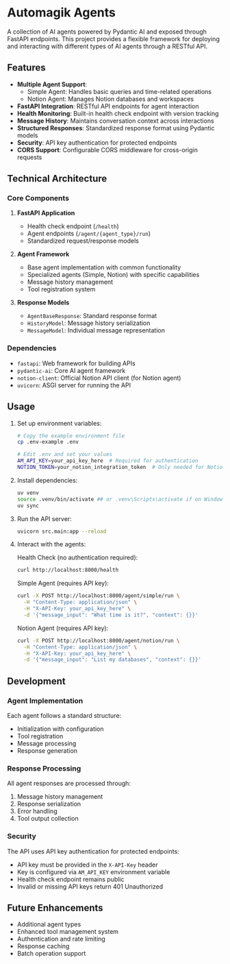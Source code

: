 # Automagik Agents

A collection of AI agents powered by Pydantic AI and exposed through FastAPI endpoints. This project provides a flexible framework for deploying and interacting with different types of AI agents through a RESTful API.

## Features

- **Multiple Agent Support**: 
  - Simple Agent: Handles basic queries and time-related operations
  - Notion Agent: Manages Notion databases and workspaces
- **FastAPI Integration**: RESTful API endpoints for agent interaction
- **Health Monitoring**: Built-in health check endpoint with version tracking
- **Message History**: Maintains conversation context across interactions
- **Structured Responses**: Standardized response format using Pydantic models
- **Security**: API key authentication for protected endpoints
- **CORS Support**: Configurable CORS middleware for cross-origin requests

## Technical Architecture

### Core Components

1. **FastAPI Application**
   - Health check endpoint (`/health`)
   - Agent endpoints (`/agent/{agent_type}/run`)
   - Standardized request/response models

2. **Agent Framework**
   - Base agent implementation with common functionality
   - Specialized agents (Simple, Notion) with specific capabilities
   - Message history management
   - Tool registration system

3. **Response Models**
   - `AgentBaseResponse`: Standard response format
   - `HistoryModel`: Message history serialization
   - `MessageModel`: Individual message representation

### Dependencies

- `fastapi`: Web framework for building APIs
- `pydantic-ai`: Core AI agent framework
- `notion-client`: Official Notion API client (for Notion agent)
- `uvicorn`: ASGI server for running the API

## Usage

1. Set up environment variables:
   ```bash
   # Copy the example environment file
   cp .env-example .env
   
   # Edit .env and set your values
   AM_API_KEY=your_api_key_here  # Required for authentication
   NOTION_TOKEN=your_notion_integration_token  # Only needed for Notion agent
   ```

2. Install dependencies:
   ```bash
   uv venv
   source .venv/bin/activate ## or .venv\Scripts\activate if on Windows
   uv sync
   ```

3. Run the API server:
   ```bash
   uvicorn src.main:app --reload
   ```

4. Interact with the agents:

   Health Check (no authentication required):
   ```bash
   curl http://localhost:8000/health
   ```

   Simple Agent (requires API key):
   ```bash
   curl -X POST http://localhost:8000/agent/simple/run \
     -H "Content-Type: application/json" \
     -H "X-API-Key: your_api_key_here" \
     -d '{"message_input": "What time is it?", "context": {}}'
   ```

   Notion Agent (requires API key):
   ```bash
   curl -X POST http://localhost:8000/agent/notion/run \
     -H "Content-Type: application/json" \
     -H "X-API-Key: your_api_key_here" \
     -d '{"message_input": "List my databases", "context": {}}'
   ```

## Development

### Agent Implementation

Each agent follows a standard structure:
- Initialization with configuration
- Tool registration
- Message processing
- Response generation

### Response Processing

All agent responses are processed through:
1. Message history management
2. Response serialization
3. Error handling
4. Tool output collection

### Security

The API uses API key authentication for protected endpoints:
- API key must be provided in the `X-API-Key` header
- Key is configured via `AM_API_KEY` environment variable
- Health check endpoint remains public
- Invalid or missing API keys return 401 Unauthorized

## Future Enhancements

- Additional agent types
- Enhanced tool management system
- Authentication and rate limiting
- Response caching
- Batch operation support

